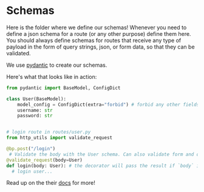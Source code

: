 # Schemas

Here is the folder where we define our schemas! Whenever you need to define
a json schema for a route (or any other purpose) define them here. You should 
always define schemas for routes that receive any type of payload in the form
of query strings, json, or form data, so that they can be validated.

We use [pydantic](https://docs.pydantic.dev/latest/#pydantic-examples) to create our schemas.

Here's what that looks like in action:

```python
from pydantic import BaseModel, ConfigDict

class User(BaseModel):
    model_config = ConfigDict(extra="forbid") # forbid any other fields from the schema
    username: str
    password: str


# login route in routes/user.py
from http_utils import validate_request

@bp.post("/login")
 # Validate the body with the User schema. Can also validate form and query
@validate_request(body=User)
def login(body: User): # the decorator will pass the result if `body` is requested
  # login user...
```

Read up on the their [docs](https://docs.pydantic.dev/latest/) for more!
